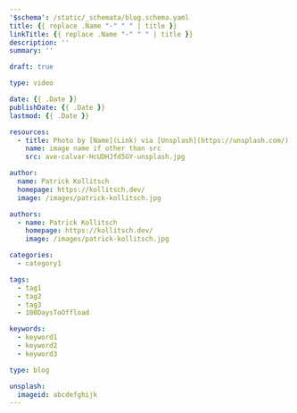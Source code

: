 ```yaml
---
'$schema': /static/_schemata/blog.schema.yaml
title: {{ replace .Name "-" " " | title }}
linkTitle: {{ replace .Name "-" " " | title }}
description: ''
summary: ''

draft: true

type: video

date: {{ .Date }}
publishDate: {{ .Date }}
lastmod: {{ .Date }}

resources:
  - title: Photo by [Name](Link) via [Unsplash](https://unsplash.com/)
    name: image name if other than src
    src: ave-calvar-HcUDHJfd5GY-unsplash.jpg

author:
  name: Patrick Kollitsch
  homepage: https://kollitsch.dev/
  image: /images/patrick-kollitsch.jpg

authors:
  - name: Patrick Kollitsch
    homepage: https://kollitsch.dev/
    image: /images/patrick-kollitsch.jpg

categories:
  - category1

tags:
  - tag1
  - tag2
  - tag3
  - 100DaysToOffload

keywords:
  - keyword1
  - keyword2
  - keyword3

type: blog

unsplash:
  imageid: abcdefghijk
---
```

